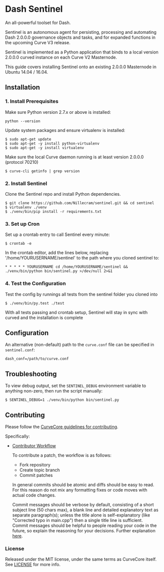 # Dash Sentinel

An all-powerful toolset for Dash.

Sentinel is an autonomous agent for persisting, processing and automating Dash 2.0.0.0 governance objects and tasks, and for expanded functions in the upcoming Curve V3 release.

Sentinel is implemented as a Python application that binds to a local version 2.0.0.0 curved instance on each Curve V2 Masternode.

This guide covers installing Sentinel onto an existing 2.0.0.0 Masternode in Ubuntu 14.04 / 16.04.

## Installation

### 1. Install Prerequisites

Make sure Python version 2.7.x or above is installed:

    python --version

Update system packages and ensure virtualenv is installed:

    $ sudo apt-get update
    $ sudo apt-get -y install python-virtualenv
    $ sudo apt-get -y install virtualenv

Make sure the local Curve daemon running is at least version 2.0.0.0 (protocol 70210)

    $ curve-cli getinfo | grep version

### 2. Install Sentinel

Clone the Sentinel repo and install Python dependencies.

    $ git clone https://github.com/Nillecram/sentinel.git && cd sentinel
    $ virtualenv ./venv
    $ ./venv/bin/pip install -r requirements.txt

### 3. Set up Cron

Set up a crontab entry to call Sentinel every minute:

    $ crontab -e

In the crontab editor, add the lines below, replacing '/home/YOURUSERNAME/sentinel' to the path where you cloned sentinel to:

    * * * * * YOURUSERNAME cd /home/YOURUSERNAME/sentinel && ./venv/bin/python bin/sentinel.py >/dev/null 2>&1

### 4. Test the Configuration

Test the config by runnings all tests from the sentinel folder you cloned into

    $ ./venv/bin/py.test ./test

With all tests passing and crontab setup, Sentinel will stay in sync with curved and the installation is complete

## Configuration

An alternative (non-default) path to the `curve.conf` file can be specified in `sentinel.conf`:

    dash_conf=/path/to/curve.conf

## Troubleshooting

To view debug output, set the `SENTINEL_DEBUG` environment variable to anything non-zero, then run the script manually:

    $ SENTINEL_DEBUG=1 ./venv/bin/python bin/sentinel.py

## Contributing

Please follow the [CurveCore guidelines for contributing](https://github.com/curvecoin/curve/blob/master/CONTRIBUTING.md).

Specifically:

* [Contributor Workflow](https://github.com/curvecoin/curve/blob/master/CONTRIBUTING.md#contributor-workflow)

    To contribute a patch, the workflow is as follows:

    * Fork repository
    * Create topic branch
    * Commit patches

    In general commits should be atomic and diffs should be easy to read. For this reason do not mix any formatting fixes or code moves with actual code changes.

    Commit messages should be verbose by default, consisting of a short subject line (50 chars max), a blank line and detailed explanatory text as separate paragraph(s); unless the title alone is self-explanatory (like "Corrected typo in main.cpp") then a single title line is sufficient. Commit messages should be helpful to people reading your code in the future, so explain the reasoning for your decisions. Further explanation [here](http://chris.beams.io/posts/git-commit/).

### License

Released under the MIT license, under the same terms as CurveCore itself. See [LICENSE](LICENSE) for more info.
